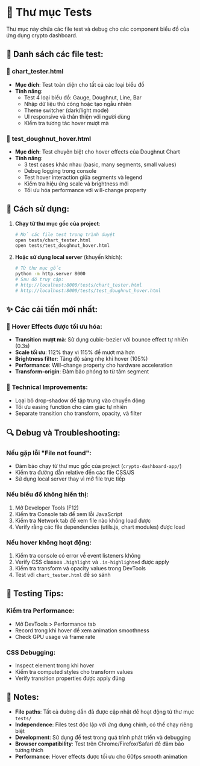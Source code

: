 # 🧪 Thư mục Tests

Thư mục này chứa các file test và debug cho các component biểu đồ của ứng dụng crypto dashboard.

## 📁 Danh sách các file test:

### 🎯 **chart_tester.html**
- **Mục đích**: Test toàn diện cho tất cả các loại biểu đồ
- **Tính năng**:
  - Test 4 loại biểu đồ: Gauge, Doughnut, Line, Bar
  - Nhập dữ liệu thủ công hoặc tạo ngẫu nhiên
  - Theme switcher (dark/light mode)
  - UI responsive và thân thiện với người dùng
  - Kiểm tra tương tác hover mượt mà

### 🍩 **test_doughnut_hover.html**
- **Mục đích**: Test chuyên biệt cho hover effects của Doughnut Chart
- **Tính năng**:
  - 3 test cases khác nhau (basic, many segments, small values)
  - Debug logging trong console
  - Test hover interaction giữa segments và legend
  - Kiểm tra hiệu ứng scale và brightness mới
  - Tối ưu hóa performance với will-change property

## 🚀 Cách sử dụng:

1. **Chạy từ thư mục gốc của project**:
   ```bash
   # Mở các file test trong trình duyệt
   open tests/chart_tester.html
   open tests/test_doughnut_hover.html
   ```

2. **Hoặc sử dụng local server** (khuyến khích):
   ```bash
   # Từ thư mục gốc
   python -m http.server 8000
   # Sau đó truy cập:
   # http://localhost:8000/tests/chart_tester.html
   # http://localhost:8000/tests/test_doughnut_hover.html
   ```

## ✨ Các cải tiến mới nhất:

### 🎨 **Hover Effects được tối ưu hóa**:
- **Transition mượt mà**: Sử dụng cubic-bezier với bounce effect tự nhiên (0.3s)
- **Scale tối ưu**: 112% thay vì 115% để mượt mà hơn
- **Brightness filter**: Tăng độ sáng nhẹ khi hover (105%)
- **Performance**: Will-change property cho hardware acceleration
- **Transform-origin**: Đảm bảo phóng to từ tâm segment

### 🔧 **Technical Improvements**:
- Loại bỏ drop-shadow để tập trung vào chuyển động
- Tối ưu easing function cho cảm giác tự nhiên
- Separate transition cho transform, opacity, và filter

## 🔍 Debug và Troubleshooting:

### Nếu gặp lỗi "File not found":
- Đảm bảo chạy từ thư mục gốc của project (`crypto-dashboard-app/`)
- Kiểm tra đường dẫn relative đến các file CSS/JS
- Sử dụng local server thay vì mở file trực tiếp

### Nếu biểu đồ không hiển thị:
1. Mở Developer Tools (F12)
2. Kiểm tra Console tab để xem lỗi JavaScript
3. Kiểm tra Network tab để xem file nào không load được
4. Verify rằng các file dependencies (utils.js, chart modules) được load

### Nếu hover không hoạt động:
1. Kiểm tra console có error về event listeners không
2. Verify CSS classes `.highlight` và `.is-highlighted` được apply
3. Kiểm tra transform và opacity values trong DevTools
4. Test với `chart_tester.html` để so sánh

## 🎯 Testing Tips:

### Kiểm tra Performance:
- Mở DevTools > Performance tab
- Record trong khi hover để xem animation smoothness
- Check GPU usage và frame rate

### CSS Debugging:
- Inspect element trong khi hover
- Kiểm tra computed styles cho transform values
- Verify transition properties được apply đúng

## 📝 Notes:

- **File paths**: Tất cả đường dẫn đã được cập nhật để hoạt động từ thư mục `tests/`
- **Independence**: Files test độc lập với ứng dụng chính, có thể chạy riêng biệt
- **Development**: Sử dụng để test trong quá trình phát triển và debugging
- **Browser compatibility**: Test trên Chrome/Firefox/Safari để đảm bảo tương thích
- **Performance**: Hover effects được tối ưu cho 60fps smooth animation
